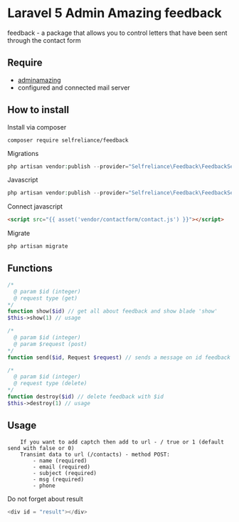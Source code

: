 # Laravel 5 Admin Amazing feedback
feedback - a package that allows you to control letters that have been sent through the contact form

## Require

- [adminamazing](https://github.com/selfrelianceme/adminamazing)
- configured and connected mail server

## How to install

Install via composer
```
composer require selfreliance/feedback
```

Migrations
```php
php artisan vendor:publish --provider="Selfreliance\Feedback\FeedbackServiceProvider" --tag="migrations" --force
```

Javascript
```php
php artisan vendor:publish --provider="Selfreliance\Feedback\FeedbackServiceProvider" --tag="javascript" --force
```

Connect javascript
```html
<script src="{{ asset('vendor/contactform/contact.js') }}"></script>
```

Migrate
```php
php artisan migrate
```

## Functions

```php
/*
  @ param $id (integer)
  @ request type (get)
*/
function show($id) // get all about feedback and show blade 'show'
$this->show(1) // usage

/*
  @ param $id (integer)
  @ param $request (post)
*/
function send($id, Request $request) // sends a message on id feedback (email), transmit data: subject, message (required)

/*
  @ param $id (integer)
  @ request type (delete)
*/
function destroy($id) // delete feedback with $id
$this->destroy(1) // usage
```

## Usage

```
	If you want to add captch then add to url - / true or 1 (default send with false or 0)
	Transimt data to url (/contacts) - method POST:
		- name (required)
		- email (required)
		- subject (required)
		- msg (required)
		- phone
```

Do not forget about result
```php 
<div id = "result"></div>
```
